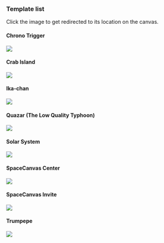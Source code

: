 ### Template list
Click the image to get redirected to its location on the canvas.

#### Chrono Trigger
[![](https://github.com/LowQuality/Minimap/blob/master/images/ChronoTrigger.png)](http://pixelcanvas.io/@2949,866)

#### Crab Island
[![](https://github.com/LowQuality/Minimap/blob/master/images/CrabIsland.png)](http://pixelcanvas.io/@721,49)

#### Ika-chan
[![](https://github.com/LowQuality/Minimap/blob/master/images/Ika-chan.png)](http://pixelcanvas.io/@5784,2500)

#### Quazar (The Low Quality Typhoon)
[![](https://github.com/LowQuality/Minimap/blob/master/images/Quazar.png)](http://pixelcanvas.io/@0091,5603)

#### Solar System
[![](https://github.com/LowQuality/Minimap/blob/master/images/SolarSystem.png)](http://pixelcanvas.io/@9461,-3501)

#### SpaceCanvas Center
[![](https://github.com/LowQuality/Minimap/blob/master/images/SpaceCanvasCenter.png)](http://pixelcanvas.io/@882,-82)

#### SpaceCanvas Invite
[![](https://github.com/LowQuality/Minimap/blob/master/images/SpaceCanvasCenter.png)](http://pixelcanvas.io/@9578,-3648)

#### Trumpepe
[![](https://github.com/LowQuality/Minimap/blob/master/images/Trumpepe.png)](http://pixelcanvas.io/@-2749,2923)
